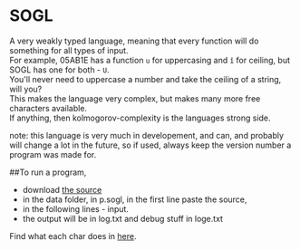 # SOGL
A very weakly typed language, meaning that every function will do something for all types of input.  
For example, 05AB1E has a function `u` for uppercasing and `î` for ceiling, but SOGL has one for both - `U`.  
You'll never need to uppercase a number and take the ceiling of a string, will you?  
This makes the language very complex, but makes many more free characters available.  
If anything, then kolmogorov-complexity is the languages strong side.  

note: this language is very much in developement, and can, and probably will change a lot in the future, so if used, always keep the version number a program was made for.

##To run a program, 
  - download [the source](https://github.com/dzaima/SOGL/blob/master/P5ParserV0_5/P5ParserV0_5.zip)
  - in the data folder, in p.sogl, in the first line paste the source, 
  - in the following lines - input.
  - the output will be in log.txt and debug stuff in loge.txt

Find what each char does in [here](https://github.com/dzaima/SOGL/blob/master/charDefsParser/data/charDefs.txt).
